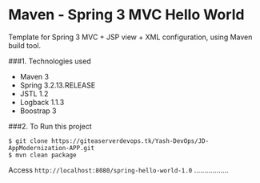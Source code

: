 Maven - Spring 3 MVC Hello World
======================================
Template for Spring 3 MVC + JSP view + XML configuration, using Maven build tool.

###1. Technologies used
* Maven 3
* Spring 3.2.13.RELEASE
* JSTL 1.2
* Logback 1.1.3
* Boostrap 3

###2. To Run this project 
```shell
$ git clone https://giteaserverdevops.tk/Yash-DevOps/JD-AppModernization-APP.git
$ mvn clean package
```
Access ```http://localhost:8080/spring-hello-world-1.0```
.................
